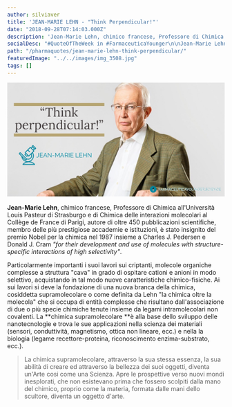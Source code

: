 ```yaml
---
author: silviaver
title: 'JEAN-MARIE LEHN - "Think Perpendicular!"'
date: "2018-09-28T07:14:03.000Z"
description: 'Jean-Marie Lehn, chimico francese, Professore di Chimica all''Università Louis Pasteur di Strasburgo, autore di oltre 450 pubblicazioni scientifiche, è stato insignito del premio Nobel per la chimica nel 1987 insieme a Charles J. Pedersen e Donald J. Cram "for their development and use of molecules with structure-specific interactions of high selectivity".'
socialDesc: "#QuoteOfTheWeek in #FarmaceuticaYounger\n\nJean-Marie Lehn, chimico francese, Professore di Chimica all'Università Louis Pasteur di Strasburgo, autore di oltre 450 pubblicazioni scientifiche, è stato insignito del premio Nobel per la chimica nel 1987 insieme a Charles J. Pedersen e Donald J. Cram \"for their development and use of molecules with structure-specific interactions of high selectivity\".\n\nAi sui lavori si deve la fondazione di una nuova branca della chimica, cosiddetta supramolecolare o come definita da Lehn \"la chimica oltre la molecola\" che si occupa di entità complesse che risultano dall'associazione di due o più specie chimiche tenute insieme da legami intramolecolari non covalenti. La chimica supramolecolare è alla base dello sviluppo delle nanotecnologie e trova le sue applicazioni nella scienza dei materiali e nella la biologia (legame recettore-proteina, ecc.)."
path: "/pharmaquotes/jean-marie-lehn-think-perpendicular/"
featuredImage: "../../images/img_3508.jpg"
tags: []
---
```


![](../../images/img_3508.jpg)

**Jean-Marie Lehn**, chimico francese, Professore di Chimica all'Università Louis Pasteur di Strasburgo e di Chimica delle interazioni molecolari al Collège de France di Parigi, autore di oltre 450 pubblicazioni scientifiche, membro delle più prestigiose accademie e istituzioni, è stato insignito del premio Nobel per la chimica nel 1987 insieme a Charles J. Pedersen e Donald J. Cram _"for their development and use of molecules with structure-specific interactions of high selectivity"_.

Particolarmente importanti i suoi lavori sui criptanti, molecole organiche complesse a struttura "cava" in grado di ospitare cationi e anioni in modo selettivo, acquistando in tal modo nuove caratteristiche chimico-fisiche. Ai sui lavori si deve la fondazione di una nuova branca della chimica, cosiddetta supramolecolare o come definita da Lehn "la chimica oltre la molecola" che si occupa di entità complesse che risultano dall'associazione di due o più specie chimiche tenute insieme da legami intramolecolari non covalenti. La **chimica supramolecolare **è alla base dello sviluppo delle nanotecnologie e trova le sue applicazioni nella scienza dei materiali (sensori, conduttività, magnetismo, ottica non lineare, ecc.) e nella la biologia (legame recettore-proteina, riconoscimento enzima-substrato, ecc.).

> La chimica supramolecolare, attraverso la sua stessa essenza, la sua abilità di creare ed attraverso la bellezza dei suoi oggetti, diventa un'Arte cosi come una Scienza. Apre le prospettive verso nuovi mondi inesplorati, che non esistevano prima che fossero scolpiti dalla mano del chimico, proprio come la materia, formata dalle mani dello scultore, diventa un oggetto d'arte.
